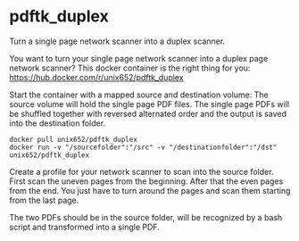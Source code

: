 # pdftk_duplex
Turn a single page network scanner into a duplex scanner.

You want to turn your single page network scanner into a duplex page network scanner?
This docker container is the right thing for you:
https://hub.docker.com/r/unix652/pdftk_duplex

Start the container with a mapped source and destination volume:
The source volume will hold the single page PDF files.
The single page PDFs will be shuffled together with reversed alternated order and the output is saved into the destination folder.

```
docker pull unix652/pdftk_duplex
docker run -v "/sourcefolder":"/src" -v "/destinationfolder":"/dst" unix652/pdftk_duplex
``` 

Create a profile for your network scanner to scan into the source folder.
First scan the uneven pages from the beginning. After that the even pages from the end.
You just have to turn around the pages and scan them starting from the last page.

The two PDFs should be in the source folder, will be recognized by a bash script and transformed into a single PDF.
